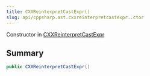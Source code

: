 ```yaml
---
title: CXXReinterpretCastExpr()
slug: api/cppsharp.ast.cxxreinterpretcastexpr..ctor
---
```

Constructor in [CXXReinterpretCastExpr](/api/cppsharp/ast/cxxreinterpretcastexpr)

## Summary



```csharp
public CXXReinterpretCastExpr()
```

